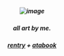 <h5 align="center">

![image](https://github.com/user-attachments/assets/2965107f-818b-479f-9922-50601fa4b08f)

<h5 align="center"> 
all art by me.

<h5 align="center"> 

[rentry](https://rentry.co/koganee) + [atabook](https://keithgane.atabook.org/)
